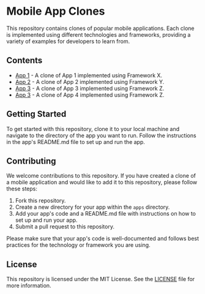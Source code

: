 # Mobile App Clones

This repository contains clones of popular mobile applications. Each clone is implemented using different technologies and frameworks, providing a variety of examples for developers to learn from.

## Contents

- [App 1](./custom-uber) - A clone of App 1 implemented using Framework X.
- [App 2](./custom-twitter) - A clone of App 2 implemented using Framework Y.
- [App 3](./custom-netflix) - A clone of App 3 implemented using Framework Z.
- [App 3](./custom-spotify) - A clone of App 4 implemented using Framework Z.

## Getting Started

To get started with this repository, clone it to your local machine and navigate to the directory of the app you want to run. Follow the instructions in the app's README.md file to set up and run the app.

## Contributing

We welcome contributions to this repository. If you have created a clone of a mobile application and would like to add it to this repository, please follow these steps:

1. Fork this repository.
2. Create a new directory for your app within the `apps` directory.
3. Add your app's code and a README.md file with instructions on how to set up and run your app.
4. Submit a pull request to this repository.

Please make sure that your app's code is well-documented and follows best practices for the technology or framework you are using.

## License

This repository is licensed under the MIT License. See the [LICENSE](./LICENSE) file for more information.
